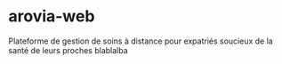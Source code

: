 # arovia-web
Plateforme de gestion de soins à distance pour expatriés soucieux de la santé de leurs proches
blablalba